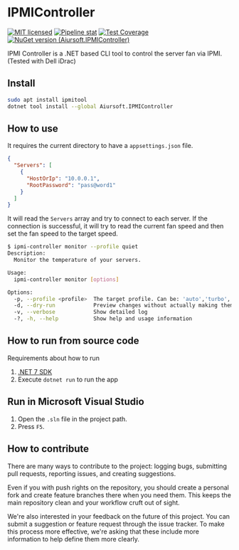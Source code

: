 # IPMIController

[![MIT licensed](https://img.shields.io/badge/license-MIT-blue.svg)](https://gitlab.aiursoft.cn/aiursoft/IPMIController/-/blob/master/LICENSE)
[![Pipeline stat](https://gitlab.aiursoft.cn/aiursoft/IPMIController/badges/master/pipeline.svg)](https://gitlab.aiursoft.cn/aiursoft/IPMIController/-/pipelines)
[![Test Coverage](https://gitlab.aiursoft.cn/aiursoft/IPMIController/badges/master/coverage.svg)](https://gitlab.aiursoft.cn/aiursoft/IPMIController/-/pipelines)
[![NuGet version (Aiursoft.IPMIController)](https://img.shields.io/nuget/v/Aiursoft.IPMIController.svg)](https://www.nuget.org/packages/Aiursoft.IPMIController/)

IPMI Controller is a .NET based CLI tool to control the server fan via IPMI. (Tested with Dell iDrac)

## Install

```bash
sudo apt install ipmitool
dotnet tool install --global Aiursoft.IPMIController
```

## How to use

It requires the current directory to have a `appsettings.json` file.

```json
{
  "Servers": [
    {
      "HostOrIp": "10.0.0.1",
      "RootPassword": "pass@word1"
    }
  ]
}
```

It will read the `Servers` array and try to connect to each server. If the connection is successful, it will try to read the current fan speed and then set the fan speed to the target speed.

```bash
$ ipmi-controller monitor --profile quiet
Description:
  Monitor the temperature of your servers.

Usage:
  ipmi-controller monitor [options]

Options:
  -p, --profile <profile>  The target profile. Can be: 'auto','turbo','normal','quiet','full'. [default: auto]
  -d, --dry-run            Preview changes without actually making them
  -v, --verbose            Show detailed log
  -?, -h, --help           Show help and usage information
```

## How to run from source code

Requirements about how to run

1. [.NET 7 SDK](http://dot.net/)
2. Execute `dotnet run` to run the app

## Run in Microsoft Visual Studio

1. Open the `.sln` file in the project path.
2. Press `F5`.

## How to contribute

There are many ways to contribute to the project: logging bugs, submitting pull requests, reporting issues, and creating suggestions.

Even if you with push rights on the repository, you should create a personal fork and create feature branches there when you need them. This keeps the main repository clean and your workflow cruft out of sight.

We're also interested in your feedback on the future of this project. You can submit a suggestion or feature request through the issue tracker. To make this process more effective, we're asking that these include more information to help define them more clearly.